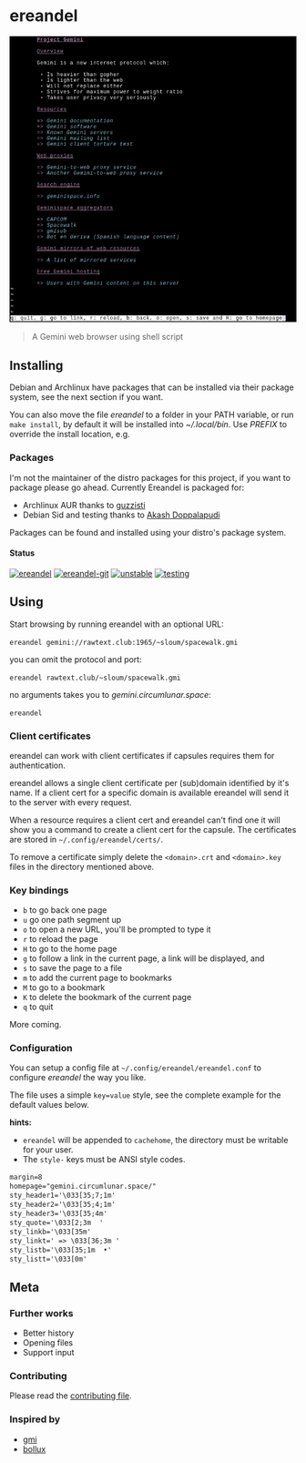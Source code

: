 # ereandel

![print](https://github.com/blmayer/ereandel/blob/main/ereandel.png?raw=true)
> A Gemini web browser using shell script


## Installing

Debian and Archlinux have packages that can be installed via their package system,
see the next section if you want.

You can also move the file *ereandel* to a folder in your PATH variable, 
or run `make install`, by default it will be installed into *~/.local/bin*.
Use *PREFIX* to override the install location, e.g.


### Packages

I'm not the maintainer of the distro packages for this project, if you want to package
please go ahead. Currently Ereandel is packaged for:

- Archlinux AUR thanks to [guzzisti](https://aur.archlinux.org/account/guzzisti)
- Debian Sid and testing thanks to [Akash Doppalapudi](mailto:akashdoppalapudi2001@gmail.com)

Packages can be found and installed using your distro's package system.


#### Status

[![ereandel](https://img.shields.io/aur/version/ereandel?label=ereandel&logo=arch-linux)](https://aur.archlinux.org/packages/ereandel)
[![ereandel-git](https://img.shields.io/aur/version/ereandel-git?label=ereandel-git&logo=arch-linux)](https://aur.archlinux.org/packages/ereandel-git)
[![unstable](https://img.shields.io/debian/v/ereandel/unstable?logo=debian&label=debian%20unstable)](https://packages.debian.org/source/unstable/ereandel)
[![testing](https://img.shields.io/debian/v/ereandel/testing?logo=debian&label=debian%20testing)](https://packages.debian.org/source/testing/ereandel)




## Using

Start browsing by running ereandel with an optional URL:

`ereandel gemini://rawtext.club:1965/~sloum/spacewalk.gmi`

you can omit the protocol and port:

`ereandel rawtext.club/~sloum/spacewalk.gmi`

no arguments takes you to *gemini.circumlunar.space*:

`ereandel`

### Client certificates

ereandel can work with client certificates if capsules requires them for authentication.

ereandel allows a single client certificate per (sub)domain identified by it's name. If a client cert for a specific domain is available ereandel will send it to the server with every request.

When a resource requires a client cert and ereandel can't find one it will show you a command to create a client cert for the capsule. The certificates are stored in `~/.config/ereandel/certs/`.

To remove a certificate simply delete the `<domain>.crt` and `<domain>.key` files in the directory mentioned above.

### Key bindings

- `b` to go back one page
- `u` go one path segment up
- `o` to open a new URL, you'll be prompted to type it
- `r` to reload the page
- `H` to go to the home page
- `g` to follow a link in the current page, a link will be displayed, and
- `s` to save the page to a file
- `m` to add the current page to bookmarks
- `M` to go to a bookmark
- `K` to delete the bookmark of the current page
- `q` to quit

More coming.

### Configuration

You can setup a config file at `~/.config/ereandel/ereandel.conf` to configure *ereandel* the way you like.

The file uses a simple `key=value` style, see the complete example for the default values below.

**hints:**
* `ereandel` will be appended to `cachehome`, the directory must be writable for your user.
* The `style-` keys must be ANSI style codes.

```
margin=8
homepage="gemini.circumlunar.space/"
sty_header1='\033[35;7;1m'
sty_header2='\033[35;4;1m'
sty_header3='\033[35;4m'
sty_quote='\033[2;3m  '
sty_linkb='\033[35m'
sty_linkt=' => \033[36;3m '
sty_listb='\033[35;1m  •'
sty_listt='\033[0m'
```

## Meta


### Further works

- Better history
- Opening files
- Support input


### Contributing

Please read the [contributing file](CONTRIBUTING.md).



### Inspired by

- [gmi](https://sr.ht/~chambln/gmi/)
- [bollux](https://sr.ht/~acdw/bollux/)
